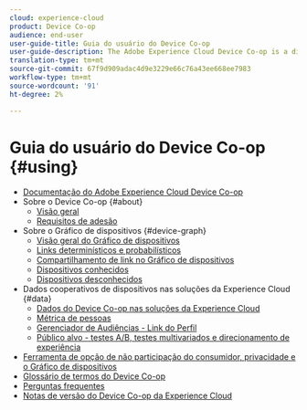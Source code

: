 ```yaml
---
cloud: experience-cloud
product: Device Co-op
audience: end-user
user-guide-title: Guia do usuário do Device Co-op
user-guide-description: The Adobe Experience Cloud Device Co-op is a digital cooperative where participating customers share device link information. This information helps them deliver valuable and consistent cross-device experiences to their customers.
translation-type: tm+mt
source-git-commit: 67f9d909adac4d9e3229e66c76a43ee668ee7983
workflow-type: tm+mt
source-wordcount: '91'
ht-degree: 2%

---
```



# Guia do usuário do Device Co-op {#using}

+ [Documentação do Adobe Experience Cloud Device Co-op](home.md)
+ Sobre o Device Co-op {#about}
   + [Visão geral](about/overview.md)
   + [Requisitos de adesão](about/requirements.md)
+ Sobre o Gráfico de dispositivos {#device-graph}
   + [Visão geral do Gráfico de dispositivos](processes/device-graph-overview.md)
   + [Links determinísticos e probabilísticos](processes/links.md)
   + [Compartilhamento de link no Gráfico de dispositivos](processes/link-sharing.md)
   + [Dispositivos conhecidos](processes/known-device.md)
   + [Dispositivos desconhecidos](processes/unknown-device.md)
+ Dados cooperativos de dispositivos nas soluções da Experience Cloud {#data}
   + [Dados do Device Co-op nas soluções da Experience Cloud](other-solutions/other-solutions.md)
   + [Métrica de pessoas](other-solutions/people.md)
   + [Gerenciador de Audiências - Link do Perfil](other-solutions/proflie-link.md)
   + [Público alvo - testes A/B, testes multivariados e direcionamento de experiência](other-solutions/target.md)
+ [Ferramenta de opção de não participação do consumidor, privacidade e o Gráfico de dispositivos](privacy.md)
+ [Glossário de termos do Device Co-op](glossary.md)
+ [Perguntas frequentes](faq.md)
+ [Notas de versão do Device Co-op da Experience Cloud](release-notes.md)
